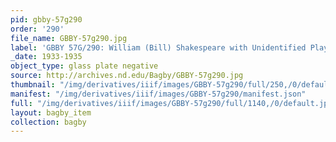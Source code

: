 ```yaml
---
pid: gbby-57g290
order: '290'
file_name: GBBY-57g290.jpg
label: 'GBBY 57G/290: William (Bill) Shakespeare with Unidentified Player - c1933-1935'
_date: 1933-1935
object_type: glass plate negative
source: http://archives.nd.edu/Bagby/GBBY-57g290.jpg
thumbnail: "/img/derivatives/iiif/images/GBBY-57g290/full/250,/0/default.jpg"
manifest: "/img/derivatives/iiif/images/GBBY-57g290/manifest.json"
full: "/img/derivatives/iiif/images/GBBY-57g290/full/1140,/0/default.jpg"
layout: bagby_item
collection: bagby
---
```

